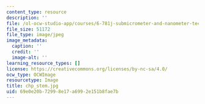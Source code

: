 ```yaml
---
content_type: resource
description: ''
file: /ol-ocw-studio-app/courses/6-781j-submicrometer-and-nanometer-technology-spring-2006/69e0e20b72998e17a6992e151b8fae7b_chp_stem.jpg
file_size: 51172
file_type: image/jpeg
image_metadata:
  caption: ''
  credit: ''
  image-alt: ''
learning_resource_types: []
license: https://creativecommons.org/licenses/by-nc-sa/4.0/
ocw_type: OCWImage
resourcetype: Image
title: chp_stem.jpg
uid: 69e0e20b-7299-8e17-a699-2e151b8fae7b
---
```

